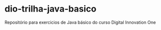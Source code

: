 # dio-trilha-java-basico
Repositório para exercicios de Java básico do curso Digital Innovation One
